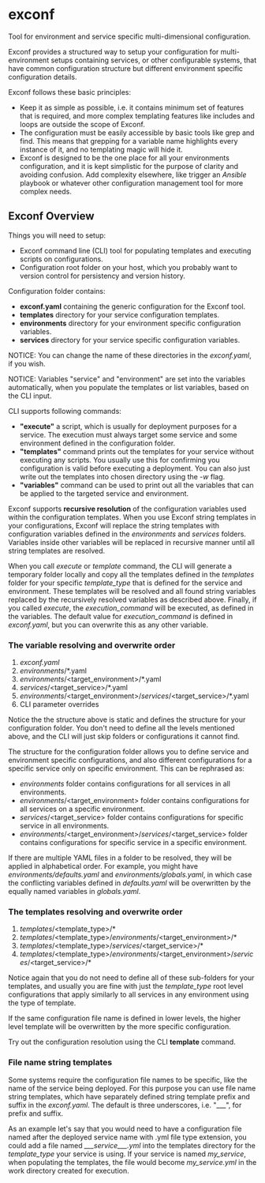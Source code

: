 # exconf

Tool for environment and service specific multi-dimensional configuration.

Exconf provides a structured way to setup your configuration for multi-environment setups
containing services, or other configurable systems, that have common configuration structure but
different environment specific configuration details.

Exconf follows these basic principles:

* Keep it as simple as possible, i.e. it contains minimum set of features that is required,
  and more complex templating features like includes and loops are outside the scope of Exconf.
* The configuration must be easily accessible by basic tools like grep and find.
  This means that grepping for a variable name highlights every instance of it, and no
  templating magic will hide it.
* Exconf is designed to be the one place for all your environments configuration, and
  it is kept simplistic for the purpose of clarity and avoiding confusion. Add complexity elsewhere,
  like trigger an *Ansible* playbook or whatever other configuration management tool for
  more complex needs.


## Exconf Overview

Things you will need to setup:
* Exconf command line (CLI) tool for populating templates and executing scripts on configurations.
* Configuration root folder on your host, which you probably want to version control for
  persistency and version history.

Configuration folder contains:
* **exconf.yaml** containing the generic configuration for the Exconf tool.
* **templates** directory for your service configuration templates.
* **environments** directory for your environment specific configuration variables.
* **services** directory for your service specific configuration variables.

NOTICE: You can change the name of these directories in the *exconf.yaml*, if you wish.

NOTICE: Variables "service" and "environment" are set into the variables automatically,
        when you populate the templates or list variables, based on the CLI input.

CLI supports following commands:
* **"execute"** a script, which is usually for deployment purposes for a service. The execution must
  always target some service and some environment defined in the configuration folder.
* **"templates"** command prints out the templates for your service without executing any scripts.
  You usually use this for confirming you configuration is valid before executing a deployment.
  You can also just write out the templates into chosen directory using the *-w* flag.
* **"variables"** command can be used to print out all the variables that can be applied to the
  targeted service and environment.

Exconf supports **recursive resolution** of the configuration variables used within the
configuration templates. When you use Exconf string templates in your configurations, Exconf
will replace the string templates with configuration variables defined in the *environments*
and *services* folders. Variables inside other variables will be replaced in recursive manner
until all string templates are resolved.

When you call *execute* or *template* command, the CLI will generate a temporary folder
locally and copy all the templates defined in the *templates* folder for your specific
*template_type* that is defined for the service and environment. These templates will be resolved
and all found string variables replaced by the recursively resolved variables as described above.
Finally, if you called *execute*, the *execution_command* will be executed, as defined in
the variables. The default value for *execution_command* is defined in *exconf.yaml*, but you can
overwrite this as any other variable.


### The variable resolving and overwrite order

1. *exconf.yaml*
2. *environments*/*.yaml
3. *environments*/\<target_environment\>/*.yaml
4. *services*/\<target_service\>/*.yaml
5. *environments*/\<target_environment\>/*services*/\<target_service\>/*.yaml
6. CLI parameter overrides

Notice the the structure above is static and defines the structure for your configuration folder.
You don't need to define all the levels mentioned above, and the CLI will just skip folders or
configurations it cannot find.

The structure for the configuration folder allows you to define service and environment specific
configurations, and also different configurations for a specific service only on specific
environment. This can be rephrased as:
* *environments* folder contains configurations for all services in all environments.
* *environments*/\<target_environment\> folder contains configurations for all services on
  a specific environment.
* *services*/\<target_service\> folder contains configurations for specific service
  in all environments.
* *environments*/\<target_environment\>/*services*/\<target_service\> folder contains configurations
  for specific service in a specific environment.

If there are multiple YAML files in a folder to be resolved, they will be applied in alphabetical
order. For example, you might have *environments/defaults.yaml* and *environments/globals.yaml*,
in which case the conflicting variables defined in *defaults.yaml* will be overwritten
by the equally named variables in *globals.yaml*.


### The templates resolving and overwrite order

1. *templates*/\<template_type\>/*
2. *templates*/\<template_type\>/*environments*/\<target_environment\>/*
3. *templates*/\<template_type\>/*services*/\<target_service\>/*
4. *templates*/\<template_type\>/*environments*/\<target_environment\>/*services*/\<target_service\>/*

Notice again that you do not need to define all of these sub-folders for your templates, and usually
you are fine with just the *template_type* root level configurations that apply similarly to all
services in any environment using the type of template.

If the same configuration file name is defined in lower levels, the higher level template will be
overwritten by the more specific configuration.

Try out the configuration resolution using the CLI **template** command.


### File name string templates

Some systems require the configuration file names to be specific, like the name of the service
being deployed. For this purpose you can use file name string templates, which have separately
defined string template prefix and suffix in the *exconf.yaml*. The default is three underscores,
i.e. "___", for prefix and suffix.

As an example let's say that you would need to have a configuration file named after the deployed
service name with .yml file type extension, you could add a file named *\_\_\_service\_\_\_.yml*
into the templates directory for the *template_type* your service is using. If your service
is named *my_service*, when populating the templates, the file would become *my_service.yml*
in the work directory created for execution.
